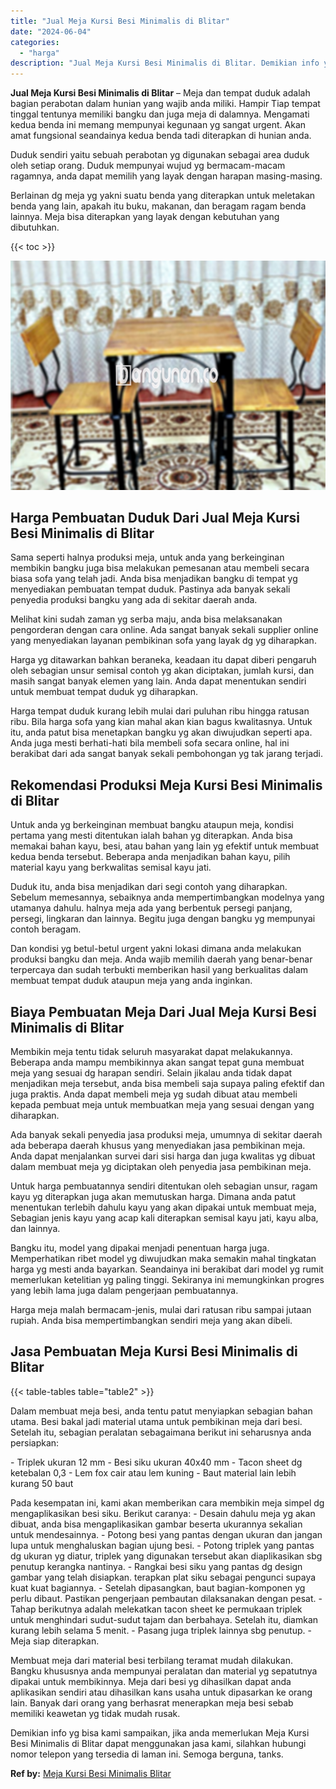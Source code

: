 ```yaml
---
title: "Jual Meja Kursi Besi Minimalis di Blitar"
date: "2024-06-04"
categories: 
  - "harga"
description: "Jual Meja Kursi Besi Minimalis di Blitar. Demikian info yg bisa kami sampaikan, jika anda memerlukan Meja Kursi Besi Minimalis di Blitar dapat menggunakan ja..."
---
```


**Jual Meja Kursi Besi Minimalis di Blitar** – Meja dan tempat duduk adalah bagian perabotan dalam hunian yang wajib anda miliki. Hampir Tiap tempat tinggal tentunya memiliki bangku dan juga meja di dalamnya. Mengamati kedua benda ini memang mempunyai kegunaan yg sangat urgent. Akan amat fungsional seandainya kedua benda tadi diterapkan di hunian anda.

Duduk sendiri yaitu sebuah perabotan yg digunakan sebagai area duduk oleh setiap orang. Duduk mempunyai wujud yg bermacam-macam ragamnya, anda dapat memilih yang layak dengan harapan masing-masing.

Berlainan dg meja yg yakni suatu benda yang diterapkan untuk meletakan benda yang lain, apakah itu buku, makanan, dan beragam ragam benda lainnya. Meja bisa diterapkan yang layak dengan kebutuhan yang dibutuhkan.

{{< toc >}}

![Jual Meja Kursi Besi Minimalis di Blitar](/images/jual-meja-besi-murah08.png)

## Harga Pembuatan Duduk Dari Jual Meja Kursi Besi Minimalis di Blitar

Sama seperti halnya produksi meja, untuk anda yang berkeinginan membikin bangku juga bisa melakukan pemesanan atau membeli secara biasa sofa yang telah jadi. Anda bisa menjadikan bangku di tempat yg menyediakan pembuatan tempat duduk. Pastinya ada banyak sekali penyedia produksi bangku yang ada di sekitar daerah anda.

Melihat kini sudah zaman yg serba maju, anda bisa melaksanakan pengorderan dengan cara online. Ada sangat banyak sekali supplier online yang menyediakan layanan pembikinan sofa yang layak dg yg diharapkan.

Harga yg ditawarkan bahkan beraneka, keadaan itu dapat diberi pengaruh oleh sebagian unsur semisal contoh yg akan diciptakan, jumlah kursi, dan masih sangat banyak elemen yang lain. Anda dapat menentukan sendiri untuk membuat tempat duduk yg diharapkan.

Harga tempat duduk kurang lebih mulai dari puluhan ribu hingga ratusan ribu. Bila harga sofa yang kian mahal akan kian bagus kwalitasnya. Untuk itu, anda patut bisa menetapkan bangku yg akan diwujudkan seperti apa. Anda juga mesti berhati-hati bila membeli sofa secara online, hal ini berakibat dari ada sangat banyak sekali pembohongan yg tak jarang terjadi.

## Rekomendasi Produksi Meja Kursi Besi Minimalis di Blitar

Untuk anda yg berkeinginan membuat bangku ataupun meja, kondisi pertama yang mesti ditentukan ialah bahan yg diterapkan. Anda bisa memakai bahan kayu, besi, atau bahan yang lain yg efektif untuk membuat kedua benda tersebut. Beberapa anda menjadikan bahan kayu, pilih material kayu yang berkwalitas semisal kayu jati.

Duduk itu, anda bisa menjadikan dari segi contoh yang diharapkan. Sebelum memesannya, sebaiknya anda mempertimbangkan modelnya yang utamanya dahulu. halnya meja ada yang berbentuk persegi panjang, persegi, lingkaran dan lainnya. Begitu juga dengan bangku yg mempunyai contoh beragam.

Dan kondisi yg betul-betul urgent yakni lokasi dimana anda melakukan produksi bangku dan meja. Anda wajib memilih daerah yang benar-benar terpercaya dan sudah terbukti memberikan hasil yang berkualitas dalam membuat tempat duduk ataupun meja yang anda inginkan.

## Biaya Pembuatan Meja Dari Jual Meja Kursi Besi Minimalis di Blitar

Membikin meja tentu tidak seluruh masyarakat dapat melakukannya. Beberapa anda mampu membikinnya akan sangat tepat guna membuat meja yang sesuai dg harapan sendiri. Selain jikalau anda tidak dapat menjadikan meja tersebut, anda bisa membeli saja supaya paling efektif dan juga praktis. Anda dapat membeli meja yg sudah dibuat atau membeli kepada pembuat meja untuk membuatkan meja yang sesuai dengan yang diharapkan.

Ada banyak sekali penyedia jasa produksi meja, umumnya di sekitar daerah ada beberapa daerah khusus yang menyediakan jasa pembikinan meja. Anda dapat menjalankan survei dari sisi harga dan juga kwalitas yg dibuat dalam membuat meja yg diciptakan oleh penyedia jasa pembikinan meja.

Untuk harga pembuatannya sendiri ditentukan oleh sebagian unsur, ragam kayu yg diterapkan juga akan memutuskan harga. Dimana anda patut menentukan terlebih dahulu kayu yang akan dipakai untuk membuat meja, Sebagian jenis kayu yang acap kali diterapkan semisal kayu jati, kayu alba, dan lainnya.

Bangku itu, model yang dipakai menjadi penentuan harga juga. Memperhatikan ribet model yg diwujudkan maka semakin mahal tingkatan harga yg mesti anda bayarkan. Seandainya ini berakibat dari model yg rumit memerlukan ketelitian yg paling tinggi. Sekiranya ini memungkinkan progres yang lebih lama juga dalam pengerjaan pembuatannya.

Harga meja malah bermacam-jenis, mulai dari ratusan ribu sampai jutaan rupiah. Anda bisa mempertimbangkan sendiri meja yang akan dibeli.

## Jasa Pembuatan Meja Kursi Besi Minimalis di Blitar

{{< table-tables table="table2" >}}

Dalam membuat meja besi, anda tentu patut menyiapkan sebagian bahan utama. Besi bakal jadi material utama untuk pembikinan meja dari besi. Setelah itu, sebagian peralatan sebagaimana berikut ini seharusnya anda persiapkan:

\- Triplek ukuran 12 mm - Besi siku ukuran 40x40 mm - Tacon sheet dg ketebalan 0,3 - Lem fox cair atau lem kuning - Baut material lain lebih kurang 50 baut

Pada kesempatan ini, kami akan memberikan cara membikin meja simpel dg mengaplikasikan besi siku. Berikut caranya: - Desain dahulu meja yg akan dibuat, anda bisa mengaplikasikan gambar beserta ukurannya sekalian untuk mendesainnya. - Potong besi yang pantas dengan ukuran dan jangan lupa untuk menghaluskan bagian ujung besi. - Potong triplek yang pantas dg ukuran yg diatur, triplek yang digunakan tersebut akan diaplikasikan sbg penutup kerangka nantinya. - Rangkai besi siku yang pantas dg design gambar yang telah disiapkan. terapkan plat siku sebagai pengunci supaya kuat kuat bagiannya. - Setelah dipasangkan, baut bagian-komponen yg perlu dibaut. Pastikan pengerjaan pembautan dilaksanakan dengan pesat. - Tahap berikutnya adalah melekatkan tacon sheet ke permukaan triplek untuk menghindari sudut-sudut tajam dan berbahaya. Setelah itu, diamkan kurang lebih selama 5 menit. - Pasang juga triplek lainnya sbg penutup. - Meja siap diterapkan.

Membuat meja dari material besi terbilang teramat mudah dilakukan. Bangku khususnya anda mempunyai peralatan dan material yg sepatutnya dipakai untuk membikinnya. Meja dari besi yg dihasilkan dapat anda aplikasikan sendiri atau dihasilkan kans usaha untuk dipasarkan ke orang lain. Banyak dari orang yang berhasrat menerapkan meja besi sebab memiliki keawetan yg tidak mudah rusak.

Demikian info yg bisa kami sampaikan, jika anda memerlukan Meja Kursi Besi Minimalis di Blitar dapat menggunakan jasa kami, silahkan hubungi nomor telepon yang tersedia di laman ini. Semoga berguna, tanks.

**Ref by:** [Meja Kursi Besi Minimalis Blitar](https://id.wikipedia.org/wiki/Meja)
